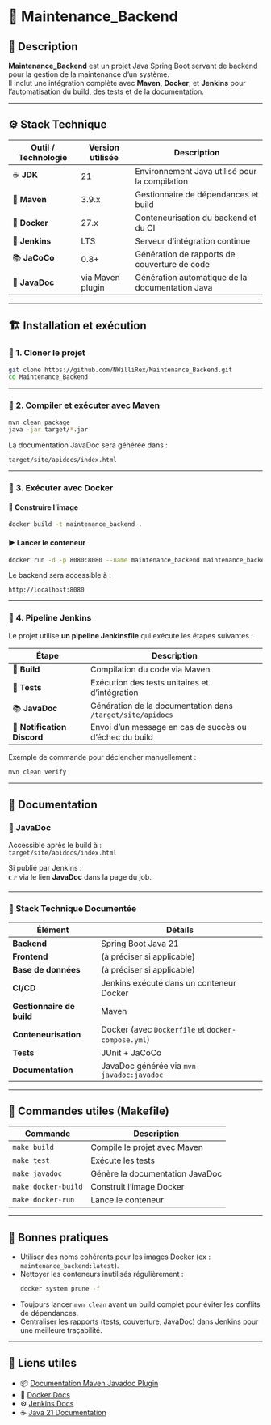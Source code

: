 # 🧰 Maintenance_Backend

## 📖 Description

**Maintenance_Backend** est un projet Java Spring Boot servant de backend pour la gestion de la maintenance d’un système.  
Il inclut une intégration complète avec **Maven**, **Docker**, et **Jenkins** pour l’automatisation du build, des tests et de la documentation.

---

## ⚙️ Stack Technique

| Outil / Technologie | Version utilisée | Description |
|---------------------|------------------|--------------|
| ☕ **JDK** | 21 | Environnement Java utilisé pour la compilation |
| 🧩 **Maven** | 3.9.x | Gestionnaire de dépendances et build |
| 🐳 **Docker** | 27.x | Conteneurisation du backend et du CI |
| 🧱 **Jenkins** | LTS | Serveur d’intégration continue |
| 📚 **JaCoCo** | 0.8+ | Génération de rapports de couverture de code |
| 📝 **JavaDoc** | via Maven plugin | Génération automatique de la documentation Java |

---

## 🏗️ Installation et exécution

### 🔹 1. Cloner le projet
```bash
git clone https://github.com/NWilliRex/Maintenance_Backend.git
cd Maintenance_Backend
```

---

### 🔹 2. Compiler et exécuter avec Maven
```bash
mvn clean package
java -jar target/*.jar
```

La documentation JavaDoc sera générée dans :
```
target/site/apidocs/index.html
```

---

### 🔹 3. Exécuter avec Docker

#### 🧱 Construire l’image
```bash
docker build -t maintenance_backend .
```

#### ▶️ Lancer le conteneur
```bash
docker run -d -p 8080:8080 --name maintenance_backend maintenance_backend
```

Le backend sera accessible à :
```
http://localhost:8080
```

---

### 🔹 4. Pipeline Jenkins

Le projet utilise **un pipeline Jenkinsfile** qui exécute les étapes suivantes :

| Étape | Description |
|--------|--------------|
| 🧩 **Build** | Compilation du code via Maven |
| 🧪 **Tests** | Exécution des tests unitaires et d’intégration |
| 📚 **JavaDoc** | Génération de la documentation dans `/target/site/apidocs` |
| 🚀 **Notification Discord** | Envoi d’un message en cas de succès ou d’échec du build |

Exemple de commande pour déclencher manuellement :
```bash
mvn clean verify
```

---

## 🧭 Documentation

### 🔸 JavaDoc
Accessible après le build à :  
`target/site/apidocs/index.html`

Si publié par Jenkins :  
👉 via le lien **JavaDoc** dans la page du job.

---

### 🔸 Stack Technique Documentée

| Élément | Détails |
|----------|----------|
| **Backend** | Spring Boot Java 21 |
| **Frontend** | (à préciser si applicable) |
| **Base de données** | (à préciser si applicable) |
| **CI/CD** | Jenkins exécuté dans un conteneur Docker |
| **Gestionnaire de build** | Maven |
| **Conteneurisation** | Docker (avec `Dockerfile` et `docker-compose.yml`) |
| **Tests** | JUnit + JaCoCo |
| **Documentation** | JavaDoc générée via `mvn javadoc:javadoc` |

---

## 🧩 Commandes utiles (Makefile)

| Commande | Description |
|-----------|--------------|
| `make build` | Compile le projet avec Maven |
| `make test` | Exécute les tests |
| `make javadoc` | Génère la documentation JavaDoc |
| `make docker-build` | Construit l’image Docker |
| `make docker-run` | Lance le conteneur |

---

## 🧠 Bonnes pratiques

- Utiliser des noms cohérents pour les images Docker (ex : `maintenance_backend:latest`).
- Nettoyer les conteneurs inutilisés régulièrement :
  ```bash
  docker system prune -f
  ```
- Toujours lancer `mvn clean` avant un build complet pour éviter les conflits de dépendances.
- Centraliser les rapports (tests, couverture, JavaDoc) dans Jenkins pour une meilleure traçabilité.

---

## 🔗 Liens utiles

- 📦 [Documentation Maven Javadoc Plugin](https://maven.apache.org/plugins/maven-javadoc-plugin/)
- 🐋 [Docker Docs](https://docs.docker.com/)
- ⚙️ [Jenkins Docs](https://www.jenkins.io/doc/)
- ☕ [Java 21 Documentation](https://docs.oracle.com/en/java/javase/21/)
